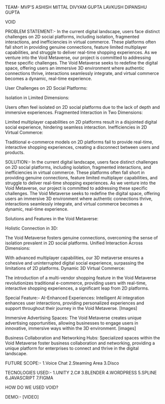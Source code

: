 TEAM- MVP'S
ASHISH MITTAL
DIVYAM GUPTA
LAVKUSH
DIPANSHU GUPTA

VOID

PROBLEM STATEMENT:-
In the current digital landscape, users face distinct challenges on 2D social platforms, including isolation, fragmented interactions, and inefficiencies in virtual commerce. These platforms often fall short in providing genuine connections, feature limited multiplayer capabilities, and struggle to deliver real-time shopping experiences. As we venture into the Void Metaverse, our project is committed to addressing these specific challenges. The Void Metaverse seeks to redefine the digital space, offering users an immersive 3D environment where authentic connections thrive, interactions seamlessly integrate, and virtual commerce becomes a dynamic, real-time experience.

User Challenges on 2D Social Platforms:

Isolation in Limited Dimensions:

Users often feel isolated on 2D social platforms due to the lack of depth and immersive experiences.
Fragmented Interaction in Two Dimensions:

Limited multiplayer capabilities on 2D platforms result in a disjointed digital social experience, hindering seamless interaction.
Inefficiencies in 2D Virtual Commerce:

Traditional e-commerce models on 2D platforms fail to provide real-time, interactive shopping experiences, creating a disconnect between users and products.


SOLUTION:-
In the current digital landscape, users face distinct challenges on 2D social platforms, including isolation, fragmented interactions, and inefficiencies in virtual commerce. These platforms often fall short in providing genuine connections, feature limited multiplayer capabilities, and struggle to deliver real-time shopping experiences. As we venture into the Void Metaverse, our project is committed to addressing these specific challenges. The Void Metaverse seeks to redefine the digital space, offering users an immersive 3D environment where authentic connections thrive, interactions seamlessly integrate, and virtual commerce becomes a dynamic, real-time experience.

Solutions and Features in the Void Metaverse:

Holistic Connection in 3D:

The Void Metaverse fosters genuine connections, overcoming the sense of isolation prevalent in 2D social platforms.
Unified Interaction Across Dimensions:

With advanced multiplayer capabilities, our 3D metaverse ensures a cohesive and uninterrupted digital social experience, surpassing the limitations of 2D platforms.
Dynamic 3D Virtual Commerce:

The introduction of a multi-vendor shopping feature in the Void Metaverse revolutionizes traditional e-commerce, providing users with real-time, interactive shopping experiences, a significant leap from 2D platforms.


Special Feature:-
AI-Enhanced Experiences:
Intelligent AI integration enhances user interactions, providing personalized experiences and support throughout their journey in the Void Metaverse.
[Images]

Immersive Advertising Spaces:
The Void Metaverse creates unique advertising opportunities, allowing businesses to engage users in innovative, immersive ways within the 3D environment.
[images]

Business Collaboration and Networking Hubs:
Specialized spaces within the Void Metaverse foster business collaboration and networking, providing a unique platform for enterprises to connect and thrive in the digital landscape.

FUTURE SCOPE:-
1.Voice Chat
2.Steaming Area
3.Disco

TECNOLOGIES USED:-
1.UNITY
2.C#
3.BLENDER
4.WORDPRESS
5.SPLINE
6.JAVASCRIPT
7.FIGMA

HOW DO WE USED VOID?

DEMO:-
[VIDEO]



